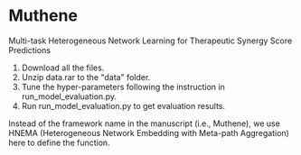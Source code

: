 # Muthene
Multi-task Heterogeneous Network Learning for Therapeutic Synergy Score Predictions

1. Download all the files.
2. Unzip data.rar to the "data" folder.
3. Tune the hyper-parameters following the instruction in run_model_evaluation.py.
4. Run run_model_evaluation.py to get evaluation results.

Instead of the framework name in the manuscript (i.e., Muthene), we use HNEMA (Heterogeneous Network Embedding with Meta-path Aggregation) here to define the function.
